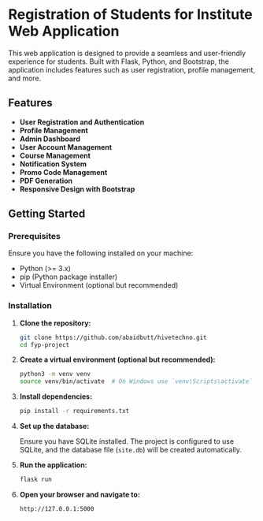 # Registration of Students for Institute Web Application

This web application is designed to provide a seamless and user-friendly experience for students. Built with Flask, Python, and Bootstrap, the application includes features such as user registration, profile management, and more.

## Features

- **User Registration and Authentication**
- **Profile Management**
- **Admin Dashboard**
- **User Account Management**
- **Course Management**
- **Notification System**
- **Promo Code Management**
- **PDF Generation**
- **Responsive Design with Bootstrap**

## Getting Started

### Prerequisites

Ensure you have the following installed on your machine:

- Python (>= 3.x)
- pip (Python package installer)
- Virtual Environment (optional but recommended)

### Installation

1. **Clone the repository:**

    ```bash
    git clone https://github.com/abaidbutt/hivetechno.git
    cd fyp-project
    ```

2. **Create a virtual environment (optional but recommended):**

    ```bash
    python3 -m venv venv
    source venv/bin/activate  # On Windows use `venv\Scripts\activate`
    ```

3. **Install dependencies:**

    ```bash
    pip install -r requirements.txt
    ```

4. **Set up the database:**

    Ensure you have SQLite installed. The project is configured to use SQLite, and the database file (`site.db`) will be created automatically.

5. **Run the application:**

    ```bash
    flask run
    ```

6. **Open your browser and navigate to:**

    ```bash
    http://127.0.0.1:5000
    ```

